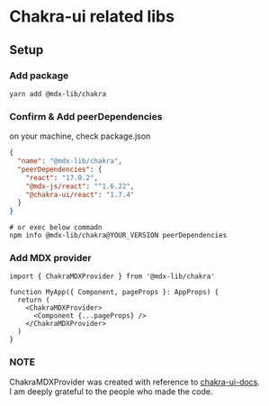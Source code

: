 # Chakra-ui related libs

## Setup
### Add package
```shell
yarn add @mdx-lib/chakra
```

### Confirm & Add peerDependencies
on your machine, check package.json
```json
{
  "name": "@mdx-lib/chakra",
  "peerDependencies": {
    "react": "17.0.2",
    "@mdx-js/react": "^1.6.22",
    "@chakra-ui/react": "1.7.4"
  }
}
```

```shell
# or exec below commadn
npm info @mdx-lib/chakra@YOUR_VERSION peerDependencies
```

### Add MDX provider
```tsx
import { ChakraMDXProvider } from '@mdx-lib/chakra'

function MyApp({ Component, pageProps }: AppProps) {
  return (
    <ChakraMDXProvider>
      <Component {...pageProps} />
    </ChakraMDXProvider>
  )
}
```

### NOTE
ChakraMDXProvider was created with reference to [chakra-ui-docs](https://github.com/chakra-ui/chakra-ui-docs).  
I am deeply grateful to the people who made the code.
